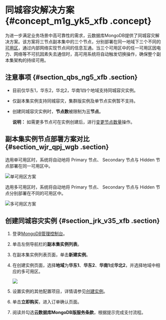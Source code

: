 # 同城容灾解决方案 {#concept_m1g_yk5_xfb .concept}

为进一步满足业务场景中高可靠性的需求，云数据库MongoDB提供了同城容灾解决方案。该方案将三节点副本集中的三个节点，分别部署在同一地域下三个不同的[可用区](../../../../intl.zh-CN/产品简介/名词解释.md#ul_icc_njg_hfb)，通过内部网络实现节点间的信息互通。当三个可用区中的任一可用区因电力、网络等不可抗因素失去通信时，高可用系统将自动触发切换操作，确保整个副本集架构的持续可用。

## 注意事项 {#section_qbs_ng5_xfb .section}

-   目前仅华东1，华东2，华北2，华南1四个地域支持同城容灾实例。
-   仅副本集实例支持同城容灾，集群版实例及单节点实例暂不支持。
-   创建同城容灾实例时，**节点数**被限制为**三节点**。

    **说明：** 如需更多节点可在实例创建后，进行[变更节点数量](intl.zh-CN/用户指南/实例管理/变更副本集实例节点数.md#)操作。


## 副本集实例节点部署方案对比 {#section_wjr_qpj_wgb .section}

选用单可用区时，系统将自动地将 Primary 节点、 Secondary 节点与 Hidden 节点部署在同一可用区中。

![单可用区方案](http://static-aliyun-doc.oss-cn-hangzhou.aliyuncs.com/assets/img/64995/155618238433038_zh-CN.png)

选用多可用区时，系统将自动地将 Primary 节点、 Secondary 节点与 Hidden 节点分别部署在不同的可用区中。

![多可用区方案](http://static-aliyun-doc.oss-cn-hangzhou.aliyuncs.com/assets/img/64995/155618238439357_zh-CN.png)

## 创建同城容灾实例 {#section_jrk_v35_xfb .section}

1.  登录[MongoDB管理控制台](https://mongodb.console.aliyun.com/#/mongodb/list)。
2.  单击左侧导航栏的**副本集实例列表**。
3.  在副本集实例列表页面，单击**新建实例**。
4.  在创建实例页面，选择**地域**为**华东1**、**华东2**、**华南1**或**华北2**，并选择地域中相应的多可用区。

    ![](http://static-aliyun-doc.oss-cn-hangzhou.aliyuncs.com/assets/img/64995/155618238433041_zh-CN.png)

5.  设置实例的其他配置项目，详情请参见[创建实例](../../../../intl.zh-CN/副本集快速入门/创建副本集实例.md#)。
6.  单击**立即购买**，进入订单确认页面。
7.  阅读并勾选**云数据库MongoDB版服务条款**，根据提示完成支付流程。

